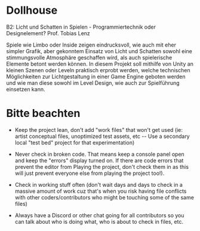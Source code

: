# Dollhouse

B2: Licht und Schatten in Spielen - Programmiertechnik oder Designelement?
Prof. Tobias Lenz

Spiele wie Limbo oder Inside zeigen eindrucksvoll, wie auch mit eher simpler Grafik, aber gekonntem Einsatz von Licht und Schatten sowohl eine stimmungsvolle Atmosphäre geschaffen wird, als auch spielerische Elemente betont werden können. In diesem Projekt soll mithilfe von Unity an kleinen Szenen oder Leveln praktisch erprobt werden, welche technischen Möglichkeiten zur Lichtgestaltung in einer Game Engine geboten werden und wie man diese sowohl im Level Design, wie auch zur Spielführung einsetzen kann.

# Bitte beachten

- Keep the project lean, don't add "work files" that won't get used (ie: artist conceptual files, unoptimized test assets, etc -- Use a secondary local "test bed" project for that experimentation)

- Never check in broken code. That means keep a console panel open and keep the "errors" display turned on. If there are code errors that prevent the editor from Playing the project, don't check them in as this will just prevent everyone else from playing the project too!).

- Check in working stuff often (don't wait days and days to check in a massive amount of work cuz that's when you risk having file conflicts with other coders/contributors who might be touching some of the same files)

- Always have a Discord or other chat going for all contributors so you can talk about who is doing what, who is about to check in files, etc. 
